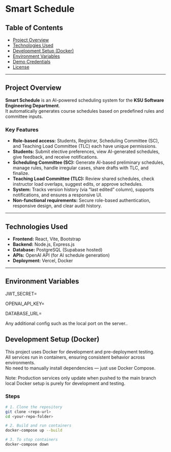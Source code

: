 # Smart Schedule

## Table of Contents
- [Project Overview](#project-overview)
- [Technologies Used](#technologies-used)
- [Development Setup (Docker)](#development-setup-docker)
- [Environment Variables](#environment-variables)
- [Demo Credentials](#demo-credentials)
- [License](#license)

---

## Project Overview

**Smart Schedule** is an AI-powered scheduling system for the **KSU Software Engineering Department**.  
It automatically generates course schedules based on predefined rules and committee inputs.

### Key Features
- **Role-based access:** Students, Registrar, Scheduling Committee (SC), and Teaching Load Committee (TLC) each have unique permissions.  
- **Students:** Submit elective preferences, view AI-generated schedules, give feedback, and receive notifications.  
- **Scheduling Committee (SC):** Generate AI-based preliminary schedules, manage rules, handle irregular cases, share drafts with TLC, and finalize.  
- **Teaching Load Committee (TLC):** Review shared schedules, check instructor load overlaps, suggest edits, or approve schedules.  
- **System:** Tracks version history (via “last edited” column), supports notifications, and ensures a responsive UI.  
- **Non-functional requirements:** Secure role-based authentication, responsive design, and clear audit history.

---

## Technologies Used
- **Frontend:** React, Vite, Bootstrap  
- **Backend:** Node.js, Express.js  
- **Database:** PostgreSQL (Supabase hosted)  
- **APIs:** OpenAI API (for AI schedule generation)  
- **Deployment:** Vercel, Docker 

---
## Environment Variables

JWT_SECRET=


OPENAI_API_KEY=


DATABASE_URL=

Any additional config
such as the local port on the server..

## Development Setup (Docker)

This project uses Docker for development and pre-deployment testing.  
All services run in containers, ensuring consistent behavior across environments.  
No need to manually install dependencies — just use Docker Compose.

Note: Production services only update when pushed to the main branch
local Docker setup is purely for development and testing.

### Steps

```bash
# 1. Clone the repository
git clone <repo-url>
cd <your-repo-folder>

# 2. Build and run containers
docker-compose up --build

# 3. To stop containers
docker-compose down
